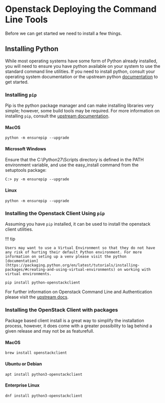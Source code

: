 # Openstack Deploying the Command Line Tools

Before we can get started we need to install a few things.

## Installing Python

While most operating systems have some form of Python already installed, you will need to ensure you have python available on your system to use the standard command line utilities. If you need to install python, consult your operating system documentation or the upstream python [documentation](https://www.python.org/downloads) to get started.

### Installing `pip`

Pip is the python package manager and can make installing libraries very simple; however, some build tools may be required. For more information on installing `pip`, consult the [upstream documentation](https://pip.pypa.io/en/stable/installation).

#### MacOS

``` shell
python -m ensurepip --upgrade
```

#### Microsoft Windows

Ensure that the C:\Python27\Scripts directory is defined in the PATH environment variable, and use the easy_install command from the setuptools package:

``` shell
C:> py -m ensurepip --upgrade
```

#### Linux

``` shell
python -m ensurepip --upgrade
```

### Installing the Openstack Client Using `pip`

Assuming you have `pip` installed, it can be used to install the openstack client utilities.

!!! tip

    Users may want to use a Virtual Environment so that they do not have any risk of hurting their default Python environment. For more information on seting up a venv please visit the python [documentation](https://packaging.python.org/en/latest/tutorials/installing-packages/#creating-and-using-virtual-environments) on working with virtual environments.

``` shell
pip install python-openstackclient
```

For further information on Openstack Command Line and Authentication please visit the [upstream docs](https://docs.openstack.org/python-openstackclient/latest/cli/man/openstack.html).

### Installing the OpenStack Client with packages

Package based client install is a great way to simplify the installation process, however, it does come with a greater possibility to lag behind a given release and may not be as featurefull.

#### MacOS

``` shell
brew install openstackclient
```

#### Ubuntu or Debian

``` shell
apt install python3-openstackclient
```

#### Enterprise Linux

``` shell
dnf install python3-openstackclient
```
